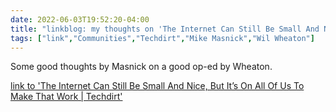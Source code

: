---date: 2022-06-03T19:52:20-04:00title: "linkblog: my thoughts on 'The Internet Can Still Be Small And Nice, But It’s On All Of Us To Make That Work | Techdirt'"tags: ["link","Communities","Techdirt","Mike Masnick","Wil Wheaton"]---Some good thoughts by Masnick on a good op-ed by Wheaton. [link to 'The Internet Can Still Be Small And Nice, But It’s On All Of Us To Make That Work | Techdirt'](https://www.techdirt.com/2022/06/03/the-internet-can-still-be-small-and-nice-but-its-on-all-of-us-to-make-that-work/)